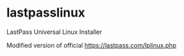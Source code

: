# lastpasslinux
LastPass Universal Linux Installer

Modified version of official https://lastpass.com/lplinux.php
